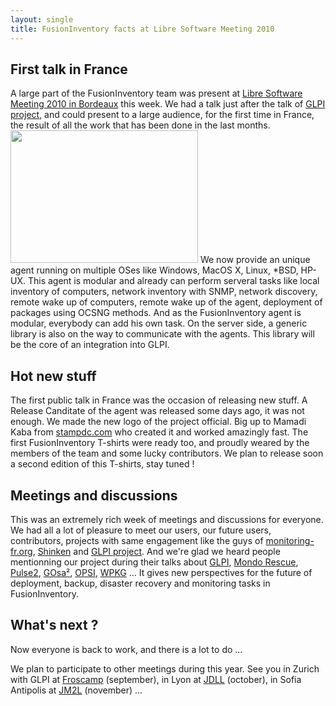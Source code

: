 ```yaml
---
layout: single
title: FusionInventory facts at Libre Software Meeting 2010
---
```


<!-- p, li { white-space: pre-wrap; } -->

## First talk in France

A large part of the FusionInventory team was present at <a title="rmll.info : FusionInventory: an inventory project" href="http://2010.rmll.info/FusionInventory.html">Libre Software Meeting 2010 in Bordeaux</a> this week. We had a talk just after the talk of <a title="GLPI project" href="http://glpi-project.org">GLPI project</a>, and could present to a large audience, for the first time in France, the result of all the work that has been done in the last months.
<a href="/news_docs/rmll2010.pdf"><img class="aligncenter size-full wp-image-464" title="fusioninventory-rmll2010" src="/news_docs/fusioninventory-rmll2010.png" alt="" width="300" height="212" /></a>
We now provide an unique agent running on multiple OSes like Windows, MacOS X, Linux, *BSD, HP-UX. This agent is modular and already can perform serveral tasks like local inventory of computers, network inventory with SNMP, network discovery, remote wake up of computers, remote wake up of the agent, deployment of packages using OCSNG methods. And as the FusionInventory agent is modular, everybody can add his own task. On the server side, a generic library is also on the way to communicate with the agents. This library will be the core of an integration into GLPI.

## Hot new stuff

The first public talk in France was the occasion of releasing new stuff. A Release Canditate of the agent was released some days ago, it was not enough. We made the new logo of the project official. Big up to Mamadi Kaba from <a title="stampdc" href="http://stampdc.com">stampdc.com</a> who created it and worked amazingly fast. The first FusionInventory T-shirts were ready too, and proudly weared by the members of the team and some lucky contributors. We plan to release soon a second edition of this T-shirts, stay tuned !

## Meetings and discussions

This was an extremely rich week of meetings and discussions for everyone. We had all a lot of pleasure to meet our users, our future users, contributors, projects with same engagement like the guys of <a title="Monitoring-fr" href="http://www.monitoring-fr.org/">monitoring-fr.org</a>, <a title="Shinken monitoring" href="http://www.shinken-monitoring.org/">Shinken</a> and <a title="GLPI project" href="http://glpi-project.org">GLPI project</a>. And we're glad we heard people mentionning our project during their talks about <a title="GLPI news between GLPI 0-78 and 0-80" href="http://2010.rmll.info/GLPI-news-between-GLPI-0-78-and-0-80.html">GLPI</a>, <a title="MondoRescue: a powerful and versatile GPL Disaster Recovery solution" href="http://2010.rmll.info/MondoRescue-is-a-powerful-and-versatile-GPL-Disaster-Recovery-solution.html">Mondo Rescue</a>, <a title="Heterogeneous IT asset management with Pulse2" href="http://2010.rmll.info/Nouvelle-traduction-Gestion-de-parcs-informatiques-heterogenes-avec-Pulse2.html">Pulse2</a>, <a title="Intelligent Infrastructure management with GOsa²" href="http://2010.rmll.info/Intelligent-Infrastructure-management-with-GOsa%C2%B2.html">GOsa²</a>, <a title="OPSI : Management and deployment of Windows Desktop, Servers and software" href="http://2010.rmll.info/OPSI-Management-and-deployment-of-Windows-Desktop-Servers-and-software.html">OPSI</a>, <a title="WPKG: Experience feedback in a small company" href="http://2010.rmll.info/WPKG-Experience-feedback-in-a-small-company.html">WPKG</a> ... It gives new perspectives for the future of deployment, backup, disaster recovery and monitoring tasks in FusionInventory.

## What's next ?

Now everyone is back to work, and there is a lot to do ...

We plan to participate to other meetings during this year. See you in Zurich with GLPI at <a title="GLPI and FusionInventory at Froscamp" href="http://wiki.froscamp.org/2010:Exhibitors#GLPI-FusionInventory">Froscamp</a> (september), in Lyon at <a title="Journées du logiciel libre de Lyoj" href="http://jdll.org/">JDLL</a> (october), in Sofia Antipolis at <a title="Journées méditerranéennes du logiciel libre" href="http://jm2l.linux-azur.org/">JM2L</a> (november) ...<!--EndFragment-->
